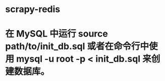 # scrapy-redis
# 在 MySQL 中运行 source path/to/init_db.sql 或者在命令行中使用 mysql -u root -p < init_db.sql 来创建数据库。
